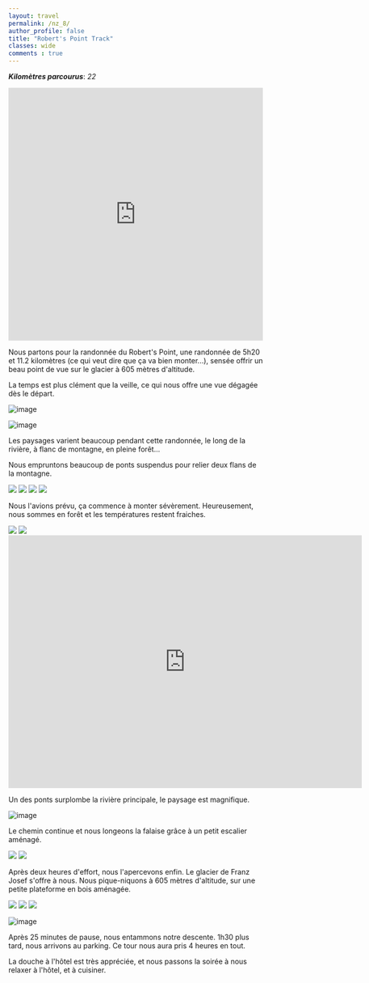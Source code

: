 ```yaml
---
layout: travel
permalink: /nz_8/
author_profile: false
title: "Robert's Point Track"
classes: wide
comments : true
---
```


<!-- jQuery 1.8 or later, 33 KB -->
<script src="https://ajax.googleapis.com/ajax/libs/jquery/1.11.1/jquery.min.js"></script>

<!-- Fotorama from CDNJS, 19 KB -->
<link  href="https://cdnjs.cloudflare.com/ajax/libs/fotorama/4.6.4/fotorama.css" rel="stylesheet">
<script src="https://cdnjs.cloudflare.com/ajax/libs/fotorama/4.6.4/fotorama.js"></script>

***Kilomètres parcourus***: *22*

<iframe src="https://www.google.com/maps/d/u/0/embed?mid=1ZtLiKkVv7tQ8FwEfD4b8lo_uZsdnBIPi" width="100%" height="500" frameBorder="0"></iframe>

<br>

Nous partons pour la randonnée du Robert's Point, une randonnée de 5h20 et 11.2 kilomètres (ce qui veut dire que ça va bien monter...), sensée offrir un beau point de vue sur le glacier à 605 mètres d'altitude.

La temps est plus clément que la veille, ce qui nous offre une vue dégagée dès le départ. 

![image](https://drive.google.com/uc?id=1qCLtAXq1zAwG8nUGrrFUWEaVGaB_kU1p)

![image](https://drive.google.com/uc?id=18AyLGRWNZUGb1HIzMg8m2KujxZef5uWj)

Les paysages varient beaucoup pendant cette randonnée, le long de la rivière, à flanc de montagne, en pleine forêt...

Nous empruntons beaucoup de ponts suspendus pour relier deux flans de la montagne. 

<div class="fotorama">
  <img src="https://drive.google.com/uc?id=1vdL-MQDAdIFmR9PJ7-bIFtXSTnwLNiH4">
  <img src="https://drive.google.com/uc?id=1z3MPo_si4tqi6pqec_sOufMUgv2uWFon">
  <img src="https://drive.google.com/uc?id=1cHBwKfDNtHaQjQvCwsjdBObzSrg_vLBs">
  <img src="https://drive.google.com/uc?id=1AT_izXMTWkPrwgjmw_Bmo-cGVAH8hlIu">
</div>

Nous l'avions prévu, ça commence à monter sévèrement. Heureusement, nous sommes en forêt et les températures restent fraiches.

<div class="fotorama">
  <img src="https://drive.google.com/uc?id=1hhpGWNnpdLHW_6VdvMPsuCXnRwfH6K-p">
  <img src="https://drive.google.com/uc?id=1W1ZsEUivnqAxEfKcPfLWLrvDuAYVu2nH">
</div>

<iframe width="700" height="500" src="https://www.youtube.com/embed/8DAB3mSWIAE" frameborder="0" allow="accelerometer; autoplay; encrypted-media; gyroscope; picture-in-picture" allowfullscreen></iframe>

<br>

Un des ponts surplombe la rivière principale, le paysage est magnifique.

![image](https://drive.google.com/uc?id=13bK7aNSUqoazP1jaRNozE_il9dzeQ0_E)

Le chemin continue et nous longeons la falaise grâce à un petit escalier aménagé.

<div class="fotorama">
  <img src="https://drive.google.com/uc?id=1BrEtpsIK20b_NI_lr3BM4Cn7LJ-X4Yk5">
  <img src="https://drive.google.com/uc?id=1CtFsXPVWpx9UZcK88npUv4sTBhkyR-jp">
</div>

Après deux heures d'effort, nous l'apercevons enfin. Le glacier de Franz Josef s'offre à nous. Nous pique-niquons à 605 mètres d'altitude, sur une petite plateforme en bois aménagée. 

<div class="fotorama">
  <img src="https://drive.google.com/uc?id=10KIKP51GxhnPar7qQ6LpY-k7uTXlEAqr">
  <img src="https://drive.google.com/uc?id=1PnBkshIz2tc0N39hYlXD2YhtKraw6rFE">
  <img src="https://drive.google.com/uc?id=1mT7mdysKFpAb-qEdffxQK075s1y--QaC">
</div>

![image](https://drive.google.com/uc?id=1K1xRglsSTAGcgQVaM6U7trpg9XWz0T9f)

Après 25 minutes de pause, nous entammons notre descente. 1h30 plus tard, nous arrivons au parking. Ce tour nous aura pris 4 heures en tout.

La douche à l'hôtel est très appréciée, et nous passons la soirée à nous relaxer à l'hôtel, et à cuisiner.
